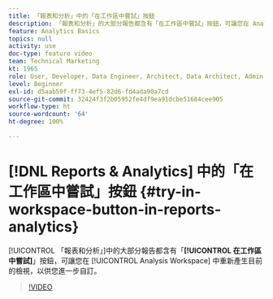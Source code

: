 ```yaml
---
title: 「報表和分析」中的「在工作區中嘗試」按鈕
description: 「報表和分析」的大部分報告都含有「在工作區中嘗試」按鈕，可讓您在 Analysis Workspace 中重新產生目前的檢視，以供您進一步自訂。
feature: Analytics Basics
topics: null
activity: use
doc-type: feature video
team: Technical Marketing
kt: 1965
role: User, Developer, Data Engineer, Architect, Data Architect, Admin, Leader
level: Beginner
exl-id: d5aab59f-ff73-4ef5-82d6-fd4ada90a7cd
source-git-commit: 32424f3f2b05952fe4df9ea91dcbe51684cee905
workflow-type: ht
source-wordcount: '64'
ht-degree: 100%

---
```


# [!DNL Reports & Analytics] 中的「在工作區中嘗試」按鈕  {#try-in-workspace-button-in-reports-analytics}

[!UICONTROL 「報表和分析」]中的大部分報告都含有「**[!UICONTROL 在工作區中嘗試]**」按鈕，可讓您在 [!UICONTROL Analysis Workspace] 中重新產生目前的檢視，以供您進一步自訂。

>[!VIDEO](https://video.tv.adobe.com/v/23959/?quality=12)
